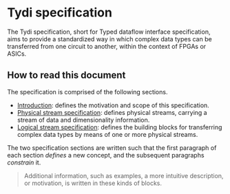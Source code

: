 Tydi specification
==================

The Tydi specification, short for Typed dataflow interface specification,
aims to provide a standardized way in which complex data types can be
transferred from one circuit to another, within the context of FPGAs or
ASICs.

How to read this document
-------------------------

The specification is comprised of the following sections.

 - [Introduction](intro.md): defines the motivation and scope of this
   specification.
 - [Physical stream specification](physical.md): defines physical streams,
   carrying a stream of data and dimensionality information.
 - [Logical stream specification](logical.md): defines the building blocks
   for transferring complex data types by means of one or more physical
   streams.

The two specification sections are written such that the first paragraph of
each section *defines* a new concept, and the subsequent paragraphs *constrain*
it.

> Additional information, such as examples, a more intuitive description, or
> motivation, is written in these kinds of blocks.
